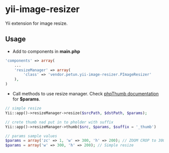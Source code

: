yii-image-resizer
=================

Yii extension for image resize.

Usage
--

- Add to components in **main.php**

```php
'components' => array(
    ...
    'resizeManager' => array(
    	'class' => 'vendor.petun.yii-image-resizer.PImageResizer'
	),
)
```

- Call methods to use resize manager. Check [phpThumb documentation] for **$params**.

```php
// simple resize
Yii::app()->resizeManager->resize($srcPath, $dstPath, $params);

// crete thumb nad put in to pholder with suffix
Yii::app()->resizeManager->thumb($src, $params, $suffix = '_thumb')

// params sample values
$params = array('zc' => 1, 'w' => 300, 'h' => 200); // ZOOM CROP to 300x200
$params = array('w' => 300, 'h' => 200); // Simple resize
```

[phpThumb documentation]:http://phpthumb.sourceforge.net/demo/docs/phpthumb.readme.txt
